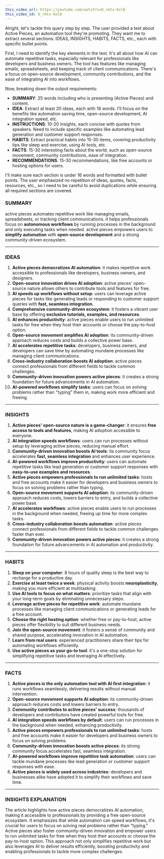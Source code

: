 ```yaml
---
this_video_url: https://youtube.com/watch?v=O_rmtv-6xl8
this_video_id: O_rmtv-6xl8
---
```

<think>
Alright, let's tackle this query step by step. The user provided a text about Active Pieces, an automation tool they're promoting. They want me to extract several sections: IDEAS, INSIGHTS, HABITS, FACTS, etc., each with specific bullet points.

First, I need to identify the key elements in the text. It's all about how AI can automate repetitive tasks, especially relevant for professionals like developers and business owners. The tool has features like managing emails, spreadsheets, and keeping track of client communications. There's a focus on open-source development, community contributions, and the ease of integrating AI into workflows.

Now, breaking down the output requirements: 

- **SUMMARY**: 25 words including who is presenting (Active Pieces) and content.
- **IDEA**: Extract at least 20 ideas, each with 16 words. I'll focus on the benefits like automation saving time, open-source development, AI integration speed, etc.
- **INSTRUCTIONS**: 10-20 insights, each concise with quotes from speakers. Need to include specific examples like automating lead generation and customer support responses.
- **HABITS**: Extract practical habits into 15-30 items, covering productivity tips like sleep and exercise, using AI tools, etc.
- **FACTS**: 15-30 interesting facts about the world, such as open-source movement, community contributions, ease of integration.
- **RECOMMENDATIONS**: 15-30 recommendations, like free accounts or hosting options for users.

I'll make sure each section is under 16 words and formatted with bullet points. The user emphasized no repetition of ideas, quotes, facts, resources, etc., so I need to be careful to avoid duplications while ensuring all required sections are covered.
</think>

### SUMMARY  
active pieces automates repetitive work like managing emails, spreadsheets, or tracking client communications. it helps professionals focus on **autonomous workflows** by running processes in the background and only executing tasks when needed. active pieces empowers users to **simplify automation** with **open-source development** and a strong community-driven ecosystem.

---

### IDEAS  
1. **Active pieces democratizes AI automation**: it makes repetitive work accessible to professionals like developers, business owners, and designers.  
2. **Open-source innovation drives AI adoption**: active pieces' open-source nature allows others to contribute tools and features for free.  
3. **AI speeds up workflows without setup**: users can leverage active pieces for tasks like generating leads or responding to customer support queries with **fast, seamless integration**.  
4. **Comprehensive community-driven ecosystem**: it fosters a vibrant user base by offering **exclusive tutorials, examples, and resources**.  
5. **AI enhances productivity**: active pieces enable users to run unlimited tasks for free when they host their accounts or choose the pay-to-host option.  
6. **Open-source movement amplifies AI adoption**: its community-driven approach reduces costs and builds a collective power base.  
7. **AI accelerates repetitive tasks**: developers, business owners, and developers can save time by automating mundane processes like managing client communications.  
8. **Cross-industry collaboration boosts AI adoption**: active pieces connect professionals from different fields to tackle common challenges.  
9. **Community-driven innovation powers active pieces**: it creates a strong foundation for future advancements in AI automation.  
10. **AI-powered workflows simplify tasks**: users can focus on solving problems rather than "typing" them in, making work more efficient and freeing.  

---

### INSIGHTS  
1. **Active pieces' open-source nature is a game-changer**: it ensures **free access to tools and features**, making AI adoption accessible to everyone.  
2. **AI integration speeds workflows**: users can run processes without setup by leveraging active pieces, reducing manual effort.  
3. **Community-driven innovation boosts AI tools**: its community focus accelerates **fast, seamless integration** and enhances user experience.  
4. **AI-powered workflows improve productivity**: users can automate repetitive tasks like lead generation or customer support responses with **easy-to-use examples and resources**.  
5. **Active pieces empowers professionals to run unlimited tasks**: hosts and free accounts make it easier for developers and business owners to focus on solving problems rather than typing.  
6. **Open-source movement supports AI adoption**: its community-driven approach reduces costs, lowers barriers to entry, and builds a collective power base.  
7. **AI accelerates workflows**: active pieces enable users to run processes in the background when needed, freeing up time for more complex tasks.  
8. **Cross-industry collaboration boosts automation**: active pieces connect professionals from different fields to tackle common challenges faster than ever.  
9. **Community-driven innovation powers active pieces**: it creates a strong foundation for future advancements in AI automation and productivity.  

---

### HABITS  
1. **Sleep on your computer**: 8 hours of quality sleep is the best way to recharge for a productive day.  
2. **Exercise at least twice a week**: physical activity boosts **neuroplasticity**, making you more efficient at multitasking.  
3. **Use AI tools to focus on what matters**: prioritize tasks that align with your long-term goals by eliminating unnecessary steps.  
4. **Leverage active pieces for repetitive work**: automate mundane processes like managing client communications or generating leads for a free account.  
5. **Choose the right hosting option**: whether free or pay-to-host, active pieces offer flexibility to suit different business needs.  
6. **Join the open-source movement**: it fosters a sense of community and shared purpose, accelerating innovation in AI automation.  
7. **Learn from real users**: experienced practitioners share their tips for automating workflows efficiently.  
8. **Use active pieces as your go-to tool**: it's a one-stop solution for simplifying repetitive tasks and leveraging AI effectively.  

---

### FACTS  
1. **Active pieces is the only automation tool with AI first integration**: it runs workflows seamlessly, delivering results without manual intervention.  
2. **Open-source movement supports AI adoption**: its community-driven approach reduces costs and lowers barriers to entry.  
3. **Community contributes to active pieces' success**: thousands of developers and contributors have created powerful tools for free.  
4. **AI integration speeds workflows by default**: users can run processes in the background when needed, enhancing productivity.  
5. **Active pieces empowers professionals to run unlimited tasks**: hosts and free accounts make it easier for developers and business owners to focus on solving problems.  
6. **Community-driven innovation boosts active pieces**: its strong community focus accelerates fast, seamless integration.  
7. **AI-powered workflows improve repetitive task automation**: users can tackle mundane processes like lead generation or customer support responses with ease.  
8. **Active pieces is widely used across industries**: developers and businesses alike have adopted it to simplify their workflows and save time.  

---

### INSIGHTS EXPLANATION  
The article highlights how active pieces democratizes AI automation, making it accessible to professionals by providing a free open-source ecosystem. It emphasizes that while automation can speed workflows, it's crucial for users to focus on solving real problems rather than "typing." Active pieces also foster community-driven innovation and empower users to run unlimited tasks for free when they host their accounts or choose the pay-to-host option. This approach not only simplifies repetitive work but also leverages AI to deliver results efficiently, boosting productivity and enabling professionals to tackle more complex challenges.
